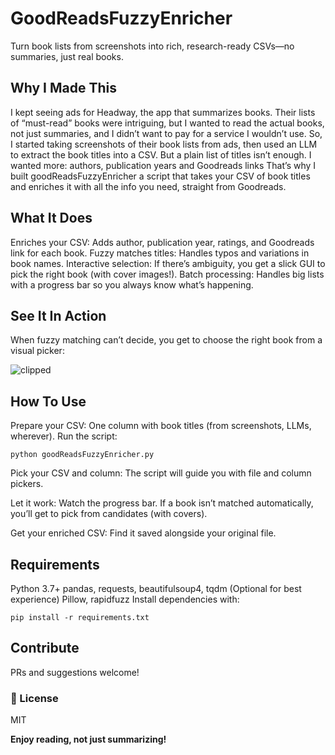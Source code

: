 # GoodReadsFuzzyEnricher
Turn book lists from screenshots into rich, research-ready CSVs—no summaries, just real books.

## Why I Made This
I kept seeing ads for Headway, the app that summarizes books. Their lists of “must-read” books were intriguing, but I wanted to read the actual books, not just summaries, and I didn’t want to pay for a service I wouldn’t use. So, I started taking screenshots of their book lists from ads, then used an LLM to extract the book titles into a CSV.
But a plain list of titles isn’t enough. I wanted more: authors, publication years and Goodreads links That’s why I built goodReadsFuzzyEnricher a script that takes your CSV of book titles and enriches it with all the info you need, straight from Goodreads.

## What It Does
Enriches your CSV: Adds author, publication year, ratings, and Goodreads link for each book.
Fuzzy matches titles: Handles typos and variations in book names.
Interactive selection: If there’s ambiguity, you get a slick GUI to pick the right book (with cover images!).
Batch processing: Handles big lists with a progress bar so you always know what’s happening.

## See It In Action
When fuzzy matching can’t decide, you get to choose the right book from a visual picker:

![clipped](https://github.com/user-attachments/assets/827ef2a0-d8ac-432f-93e0-23838821a3d7)


## How To Use
Prepare your CSV: One column with book titles (from screenshots, LLMs, wherever).
Run the script:
```
python goodReadsFuzzyEnricher.py
```

Pick your CSV and column: The script will guide you with file and column pickers.

Let it work: Watch the progress bar. If a book isn’t matched automatically, you’ll get to pick from candidates (with covers).

Get your enriched CSV: Find it saved alongside your original file.

## Requirements
Python 3.7+
pandas, requests, beautifulsoup4, tqdm
(Optional for best experience) Pillow, rapidfuzz
Install dependencies with:
```
pip install -r requirements.txt
```

## Contribute
PRs and suggestions welcome!

### 📄 License
MIT


**Enjoy reading, not just summarizing!**
